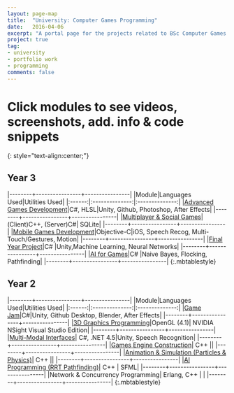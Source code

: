 ```yaml
---
layout: page-map
title:  "University: Computer Games Programming"
date:   2016-04-06
excerpt: "A portal page for the projects related to BSc Computer Games Programming @ Teesside University"
project: true
tag:
- university
- portfolio work
- programming
comments: false
---
```


Click modules to see videos, screenshots, add. info & code snippets
=====
{: style="text-align:center;"}

Year 3
-----

 |--------+----------------+----------------|
 |Module|Languages Used|Utilities Used|
 |:------:|:--------------:|:--------------:|
 |<a href= "https://wearywanderer.github.io/AGD/">Advanced Games Development</a>|C#, HLSL|Unity, Github, Photoshop, After Effects|
 |--------+----------------+----------------|
 |<a href= "https://wearywanderer.github.io/MSG/">Multiplayer & Social Games</a>|(Client)C++, (Server)C#| SQLite|
 |--------+----------------+----------------|
 |<a href= "https://wearywanderer.github.io/MGD/">Mobile Games Development</a>|Objective-C|iOS, Speech Recog, Multi-Touch/Gestures, Motion|
 |--------+----------------+----------------|
 |<a href= "https://wearywanderer.github.io/FYP/">Final Year Project</a>|C# |Unity,Machine Learning, Neural Networks|
 |--------+----------------+----------------|
 |<a href= "https://wearywanderer.github.io/AI/">AI for Games</a>|C# |Naive Bayes, Flocking, Pathfinding|
 |--------+----------------+----------------|
 {:.mbtablestyle}

Year 2
-----

 |--------+----------------+----------------|
 |Module|Languages Used|Utilities Used|
 |:------:|:--------------:|:--------------:|
 |<a href= "https://wearywanderer.github.io/CLMRTS/">Game Jam</a>|C#|Unity, Github Desktop, Blender, After Effects|
 |--------+----------------+----------------|
 |<a href= "https://wearywanderer.github.io/3DGP/">3D Graphics Programming</a>|OpenGL (4.1)| NVIDIA NSight Visual Studio Edition|
 |--------+----------------+----------------|
 |<a href= "https://wearywanderer.github.io/MMI/">Multi-Modal Interfaces</a>| C#, .NET 4.5|Unity, Speech Recognition|
 |--------+----------------+----------------|
 |<a href= "https://wearywanderer.github.io/GEC/">Games Engine Construction</a>| C++ ||
 |--------+----------------+----------------|
 |<a href= "https://wearywanderer.github.io/AS/">Animation & Simulation (Particles & Physics)</a>| C++ ||
 |--------+----------------+----------------|
 |<a href= "https://wearywanderer.github.io/AI1/">AI Programming (RRT Pathfinding)</a>| C++ | SFML|
 |--------+----------------+----------------|
 |Network & Concurrency Programming| Erlang, C++ | |
 |--------+----------------+----------------|
 {:.mbtablestyle}
 

      
